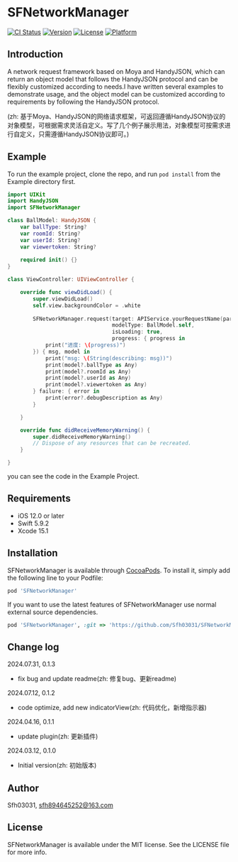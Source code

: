 # SFNetworkManager

[![CI Status](https://img.shields.io/travis/Sfh03031/SFNetworkManager.svg?style=flat)](https://travis-ci.org/Sfh03031/SFNetworkManager)
[![Version](https://img.shields.io/cocoapods/v/SFNetworkManager.svg?style=flat)](https://cocoapods.org/pods/SFNetworkManager)
[![License](https://img.shields.io/cocoapods/l/SFNetworkManager.svg?style=flat)](https://cocoapods.org/pods/SFNetworkManager)
[![Platform](https://img.shields.io/cocoapods/p/SFNetworkManager.svg?style=flat)](https://cocoapods.org/pods/SFNetworkManager)

## Introduction

  A network request framework based on Moya and HandyJSON, which can return an object model that follows the HandyJSON protocol and can be flexibly customized according to needs.I have written several examples to demonstrate usage, and the object model can be customized according to requirements by following the HandyJSON protocol.
  
  (zh: 基于Moya、HandyJSON的网络请求框架，可返回遵循HandyJSON协议的对象模型，可根据需求灵活自定义。写了几个例子展示用法，对象模型可按需求进行自定义，只需遵循HandyJSON协议即可。)

## Example

To run the example project, clone the repo, and run `pod install` from the Example directory first.

```swift
import UIKit
import HandyJSON
import SFNetworkManager

class BallModel: HandyJSON {
    var ballType: String?
    var roomId: String?
    var userId: String?
    var viewertoken: String?
    
    required init() {}
}

class ViewController: UIViewController {

    override func viewDidLoad() {
        super.viewDidLoad()
        self.view.backgroundColor = .white
            
        SFNetworkManager.request(target: APIService.yourRequestName(parameters: ["positionKey": "0"]), 
                                 modelType: BallModel.self,
                                 isLoading: true,
                                 progress: { progress in
            print("进度: \(progress)")
        }) { msg, model in
            print("msg: \(String(describing: msg))")
            print(model?.ballType as Any)
            print(model?.roomId as Any)
            print(model?.userId as Any)
            print(model?.viewertoken as Any)
        } failure: { error in
            print(error?.debugDescription as Any)
        }

    }

    override func didReceiveMemoryWarning() {
        super.didReceiveMemoryWarning()
        // Dispose of any resources that can be recreated.
    }

}
```
you can see the code in the Example Project.

## Requirements

* iOS 12.0 or later
* Swift 5.9.2
* Xcode 15.1

## Installation

SFNetworkManager is available through [CocoaPods](https://cocoapods.org). To install
it, simply add the following line to your Podfile:

```ruby
pod 'SFNetworkManager'
```

If you want to use the latest features of SFNetworkManager use normal external source dependencies.

```ruby
pod 'SFNetworkManager', :git => 'https://github.com/Sfh03031/SFNetworkManager.git'
```

## Change log

2024.07.31, 0.1.3
- fix bug and update readme(zh: 修复bug、更新readme)

2024.07.12, 0.1.2
- code optimize, add new indicatorView(zh: 代码优化，新增指示器)

2024.04.16, 0.1.1
- update plugin(zh: 更新插件)
    
2024.03.12, 0.1.0
- Initial version(zh: 初始版本)

## Author

Sfh03031, sfh894645252@163.com

## License

SFNetworkManager is available under the MIT license. See the LICENSE file for more info.
